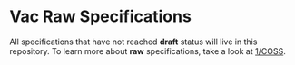# Vac Raw Specifications

All specifications that have not reached **draft** status will live in this repository.
To learn more about **raw** specifications, take a look at [1/COSS](../1/coss.md).
